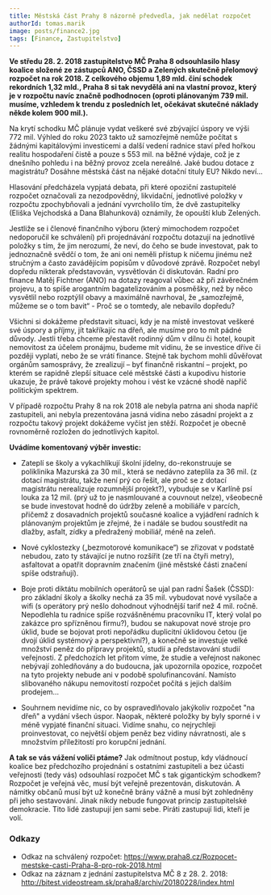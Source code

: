 ```yaml
---
title: Městská část Prahy 8 názorně předvedla, jak nedělat rozpočet
authorId: tomas.marik
image: posts/finance2.jpg
tags: [Finance, Zastupitelstvo]
---
```


**Ve středu 28. 2. 2018 zastupitelstvo MČ Praha 8 odsouhlasilo hlasy koalice složené ze zástupců ANO, ČSSD a Zelených skutečně přelomový rozpočet na rok 2018. Z celkového objemu 1,89 mld. činí schodek rekordních 1,32 mld., Praha 8 si tak nevydělá ani na vlastní provoz, který je v rozpočtu navíc značně podhodnocen (oproti plánovaným 739 mil. musíme, vzhledem k trendu z posledních let, očekávat skutečné náklady někde kolem 900 mil.).**

Na krytí schodku MČ plánuje vydat veškeré své zbývající úspory ve výši 772 mil. Výhled do roku 2023 takto už samozřejmě nemůže počítat s žádnými kapitálovými investicemi a další vedení radnice staví před hořkou realitu hospodaření čistě a pouze s 553 mil. na běžné výdaje, což je z dnešního pohledu i na běžný provoz zcela nereálné. Jaké budou dotace z magistrátu? Dosáhne městská část na nějaké dotační tituly EU? Nikdo neví…

Hlasování předcházela vypjatá debata, při které opoziční zastupitelé rozpočet označovali za nezodpovědný, likvidační, jednotlivé položky v rozpočtu zpochybňovali a jednání vyvrcholilo tím, že dvě zastupitelky (Eliška Vejchodská a Dana Blahunková) oznámily, že opouští klub Zelených.

Jestliže se i členové finančního výboru (který mimochodem rozpočet nedoporučil ke schválení) při projednávání rozpočtu dotazují na jednotlivé položky s tím, že jim nerozumí, že neví, do čeho se bude investovat, pak to jednoznačně svědčí o tom, že ani oni neměli přístup k ničemu jinému než stručným a často zavádějícím popisům v důvodové zprávě. Rozpočet nebyl dopředu nikterak představován, vysvětlován či diskutován. Radní pro finance Matěj Fichtner (ANO) na dotazy reagoval vůbec až při závěrečném projevu, a to spíše arogantním bagatelizováním a posměšky, než by něco vysvětlil nebo rozptýlil obavy a maximálně navrhoval, že „samozřejmě, můžeme se o tom bavit“ - Proč se o tomtedy, ale nebavilo dopředu?

Všichni si dokážeme představit situaci, kdy je na místě investovat veškeré své úspory a příjmy, jít takříkajíc na dřeň, ale musíme pro to mít pádné důvody. Jestli třeba chceme přestavět rodinný dům v dílnu či hotel, koupit nemovitost za účelem pronájmu, budeme mít vidinu, že se investice dříve či později vyplatí, nebo že se vrátí finance. Stejně tak bychom mohli důvěřovat orgánům samosprávy, že zrealizují – byť finančně riskantní – projekt, po kterém se rapidně zlepší situace celé městské části a kupodivu historie ukazuje, že právě takové projekty mohou i vést ke vzácné shodě napříč politickým spektrem.

V případě rozpočtu Prahy 8 na rok 2018 ale nebyla patrna ani shoda napříč zastupiteli, ani nebyla prezentována jasná vidina nebo zásadní projekt a z rozpočtu takový projekt dokážeme vyčíst jen stěží. Rozpočet je obecně rovnoměrně rozložen do jednotlivých kapitol.

**Uvádíme komentovaný výběr investic:**

- Zateplí se školy a vykachlíkují školní jídelny, do-rekonstruuje se poliklinika Mazurská za 30 mil., která se nedávno zateplila za 36 mil. (z dotací magistrátu, takže není prý co řešit, ale proč se z dotací magistrátu nerealizuje rozumnější projekt?), vybuduje se v Karlíně psí louka za 12 mil. (prý už to je nasmlouvané a couvnout nelze), všeobecně se bude investovat hodně do údržby zeleně a mobiliáře v parcích, přičemž z dosavadních projektů současné koalice a vyjádření radních k plánovaným projektům je zřejmé, že i nadále se budou soustředit na dlažby, asfalt, zídky a předražený mobiliář, méně na zeleň.

- Nové cyklostezky („bezmotorové komunikace“) se zřizovat v podstatě nebudou, zato ty stávající je nutno rozšířit (ze tří na čtyři metry), asfaltovat a opatřit dopravním značením (jiné městské části značení spíše odstraňují).

- Boje proti diktátu mobilních operátorů se ujal pan radní Šašek (ČSSD): pro základní školy a školky nechá za 35 mil. vybudovat nové vysílače a wifi (s operátory prý nešlo dohodnout výhodnější tarif než 4 mil. ročně. Nepodlehla tu radnice spíše rozvášněnému pracovníku IT, který volal po zakázce pro spřízněnou firmu?), budou se nakupovat nové stroje pro úklid, bude se bojovat proti nepořádku duplicitní úklidovou četou (je dvojí úklid systémový a perspektivní?), a konečně se investuje velké množství peněz do přípravy projektů, studií a představování studií veřejnosti. Z předchozích let přitom víme, že studie a veřejnost nakonec nebývají zohledňovány a do budoucna, jak upozornila opozice, rozpočet na tyto projekty nebude ani v podobě spolufinancování. Namísto slibovaného nákupu nemovitostí rozpočet počítá s jejich dalším prodejem…

- Souhrnem nevidíme nic, co by ospravedlňovalo jakýkoliv rozpočet "na dřeň" a vydání všech úspor. Naopak, některé položky by byly sporné i v méně vypjaté finanční situaci. Vidíme snahu, co nejrychleji proinvestovat, co největší objem peněz bez vidiny návratnosti, ale s množstvím příležitostí pro korupční jednání.

**A tak se vás vážení voliči ptáme?** Jak odmítnout postup, kdy vládnoucí koalice bez předchozího projednání s ostatními zastupiteli a bez účasti veřejnosti (tedy vás) odsouhlasí rozpočet MČ s tak gigantickým schodkem? Rozpočet je veřejná věc, musí být veřejně prezentován, diskutován. A námitky občanů musí být už konečně brány vážně a musí být zohledněny při jeho sestavování. Jinak nikdy nebude fungovat princip zastupitelské demokracie. Tito lidé zastupují jen sami sebe. Piráti zastupují lidi, kteří je volí.

### Odkazy
- Odkaz na schválený rozpočet: https://www.praha8.cz/Rozpocet-mestske-casti-Praha-8-pro-rok-2018.html
- Odkaz na záznam z jednání zastupitelstva MČ 8 z 28. 2. 2018: http://bitest.videostream.sk/praha8/archiv/20180228/index.html
